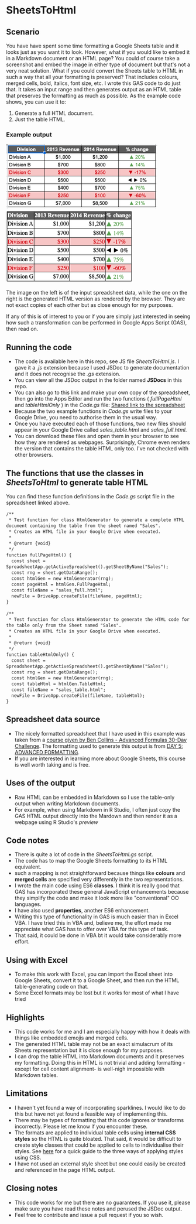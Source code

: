 # SheetsToHtml

## Scenario

You have have spent some time formatting a Google Sheets table and it looks just as you want it to look.
However, what if you would like to embed it in a Markdown document or an HTML page? You could of course take a screenshot and embed the image in either type of document but that's not a very neat solution.
What if you could convert the Sheets table to HTML in such a way that all your formatting is preserved? That includes colours, merged cells, bold, italics, font size, etc. I wrote this GAS code to do just that. It takes an input range and then generates output as an HTML table that preserves the formatting as much as possible. As the example code shows, you can use it to:

1. Generate a full HTML document.
2. Just the table HTML.

### Example output

![Original spreadsheet](imgs/adv_format_ss.png "Original spreadsheet")
![Generated HTML](imgs/adv_format_html.png "Generated HTML")

The image on the left is of the input spreadsheet data, while the one on the right is the generated HTML version as rendered by the browser. They are not exact copies of each other but as close enough for my purposes.


If any of this is of interest to you or if you are simply just interested in seeing how such a transformation can be performed in Google Apps Script (GAS), then read on.

## Running the code

- The code is available here in this repo, see JS file _SheetsToHtml.js_. I gave it a _.js_ extension because I used JSDoc to generate documentation and it does not recognise the _.gs_ extension.
- You can view all the JSDoc output in the folder named __JSDocs__ in this repo.
- You can also go to this link and make your own copy of the spreadsheet, then go into the Apps Editor and run the two functions ( _fullPageHtml_ and _tableHtmlOnly_ ) in the _Code.gs_ file: [Shared link to the spreadsheet](https://docs.google.com/spreadsheets/d/1UEGjJVPpmNRXyzRKGPnVAKwdWbj4TIwUSIN_nQmL250/edit?usp=sharing)
- Because the two example functions in _Code.gs_ write files to your Google Drive, you need to authorise them in the usual way.
- Once you have executed each of those functions, two new files should appear in your Google Drive called _sales_table.html_ and _sales_full.html_.
- You can download these files and open them in your browser to see how they are rendered as webpages. Surprisingly, Chrome even renders the version that contains the table HTML only too. I've not checked with other browsers.

## The functions that use the classes in _SheetsToHtml_ to generate table HTML

You can find these function definitions in the _Code.gs_ script file in the spreadsheet linked above.

```{js}
/**
 * Test function for class HtmlGenerator to generate a complete HTML document containing the table from the sheet named "Sales".
 * Creates an HTML file in your Google Drive when executed.
 * 
 * @return {void}
 */
function fullPageHtml() {
  const sheet = SpreadsheetApp.getActiveSpreadsheet().getSheetByName("Sales");
  const rng = sheet.getDataRange();
  const htmlGen = new HtmlGenerator(rng);
  const pageHtml = htmlGen.FullPageHtml;
  const fileName = "sales_full.html";
  newFile = DriveApp.createFile(fileName, pageHtml);
}

/**
 * Test function for class HtmlGenerator to generate the HTML code for the table only from the Sheet named "Sales".
 * Creates an HTML file in your Google Drive when executed.
 * 
 * @return {void}
 */
function tableHtmlOnly() {
  const sheet = SpreadsheetApp.getActiveSpreadsheet().getSheetByName("Sales");
  const rng = sheet.getDataRange();
  const htmlGen = new HtmlGenerator(rng);
  const tableHtml = htmlGen.TableHtml;
  const fileName = "sales_table.html";
  newFile = DriveApp.createFile(fileName, tableHtml);
}
```

## Spreadsheet data source

- The nicely formatted spreadsheet that I have used in this example was taken from a [course given by Ben Collins - Advanced Formulas 30-Day Challenge](https://courses.benlcollins.com/courses/enrolled/222121). The formatting used to generate this output is from [DAY 5: ADVANCED FORMATTING](https://courses.benlcollins.com/courses/222121/lectures/3583534).
- If you are interested in learning more about Google Sheets, this course is well worth taking and is free.

## Uses of the output

- Raw HTML can be embedded in Markdown so I use the table-only output when writing Markdown documents.
- For example, when using Markdown in R Studio, I often just copy the GAS HTML output directly into the Mardown and then render it as a webpage using R Studio's _preview_

## Code notes

- There is quite a lot of code in the _SheetsToHtml.gs_ script.
- The code has to map the Google Sheets formatting to its HTML equivalent.
- such a mapping is not straightforward because things like __colours__ and __merged cells__ are specified very differently in the two representations.
- I wrote the main code using ES6 __classes__. I think it is really good that GAS has incorporated these general JavaScript enhancements because they simplify the code and make it look more like "conventional" OO languages.
- I have also used __properties__, another ES6 enhancement.
- Writing this type of functionality in GAS is much easier than in Excel VBA. I have tried this in VBA and, believe me, the effort made me appreciate what GAS has to offer over VBA for this type of task.
- That said, it could be done in VBA bt it would take considerably more effort.


## Using with Excel

- To make this work with Excel, you can import the Excel sheet into Google Sheets, convert it to a Google Sheet, and then run the HTML table-generating code on that. 
- Some Excel formats may be lost but it works for most of what I have tried

## Highlights

- This code works for me and I am especially happy with how it deals with things like embedded emojis and merged cells.
- The generated HTML table may not be an exact simulacrum of its Sheets representation but it is close enough for my purposes.
- I can drop the table HTML into Markdown documents and it preserves my formatting. Doing this in HTML is not trivial and adding formatting -except for cell content alignment- is well-nigh impossible with Markdown tables.

## Limitations

- I haven't yet found a way of incorporating sparklines. I would like to do this but have not yet found a feasible way of implementing this.
- There may be types of formatting that this code ignores or transforms incorrectly. Please let me know if you encounter these.
- The formats are applied to individual table cells using __internal CSS styles__ so the HTML is quite bloated. That said, it would be difficult to create style classes that could be applied to cells to individualise their styles. See [here](https://www.hostinger.com/tutorials/difference-between-inline-external-and-internal-css) for a quick guide to the three ways of applying styles using CSS.
- I have not used an external style sheet but one could easily be created and referenced in the page HTML output.

## Closing notes

- This code works for me but there are no guarantees. If you use it, please make sure you have read these notes and perused the JSDoc output.
- Feel free to contribute and issue a pull request if you so wish.
